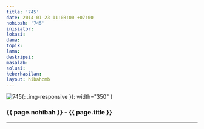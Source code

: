 ```yaml
---
title: '745'
date: 2014-01-23 11:08:00 +07:00
nohibah: '745'
inisiator:
lokasi:
dana:
topik:
lama:
deskripsi:
masalah:
solusi:
keberhasilan:
layout: hibahcmb
---
```


![745](/static/img/hibahcmb/745.png){: .img-responsive }{: width="350" }

### {{ page.nohibah }} - {{ page.title }}

---
